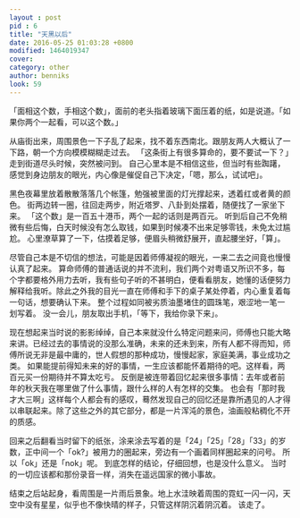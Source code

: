 ```yaml
---
layout : post
pid : 6
title: "天黑以后"
date: 2016-05-25 01:03:28 +0800
modified: 1464019347
cover: 
category: other
author: benniks
look: 59
---
```

「面相这个数，手相这个数」，面前的老头指着玻璃下面压着的纸，如是说道。「如果你两个一起看，可以这个数。」

从庙街出来，周围景色一下子乱了起来，找不着东西南北。跟朋友两人大概认了一下路，朝一个方向模模糊糊走过去。
「这条街上有很多算命的，要不要试一下？」走到街道尽头时候，突然被问到。
自己心里本是不相信这些，但当时有些踟躇，感觉到身边朋友的眼光，内心像是催促自己下决定，「嗯，那么，试试吧」。

黑色夜幕里放着散散落落几个帐篷，勉强被里面的灯光撑起来，透着红或者黄的颜色。
街两边转一圈，往回走两步，附近塔罗、八卦到处摆着，随便找了一家坐下来。
「这个数」是一百五十港币，两个一起的话则是两百元。
听到后自己不免稍微有些后悔，白天时候没有怎么取钱，如果到时候凑不出来足够零钱，未免太过尴尬。
心里潦草算了一下，估摸着足够，便眉头稍微舒展开，直起腰坐好，「算」。

尽管自己本是不切信的想法，可能是因着师傅凝视的眼光，一来二去之间竟也慢慢认真了起来。
算命师傅的普通话说的并不流利，我们两个对粤语又所识不多，每个字都要格外用力去听，我有些句子听的不甚明白，便看看朋友，她懂的话便努力解释给我听。除此之外我的目光一直在师傅和手下的桌子某处停着，内心重复着每一句话，想要确认下来。
整个过程如同被劣质油墨堵住的圆珠笔，艰涩地一笔一划写着。
没一会儿，朋友取出手机，「等下，我给你录下来」。

现在想起来当时说的影影绰绰，自己本来就没什么特定问题来问，师傅也只能大略来讲。已经过去的事情说的没那么准确，未来的还未到来，所有人都不得而知，师傅所说无非是最中庸的，世人假想的那种成功，慢慢起家，家庭美满，事业成功之类。
如果能提前得知未来的好的事情，一生应该都能怀着期待的吧。这样看，两百元买一份期待并不算太吃亏。
反倒是被连带着回忆起来很多事情：去年或者前年的秋天我在哪里做了什么事情，跟什么样的人有怎样的交集。
也会有「那时我才大三啊」这样每个人都会有的感叹，蓦然发现自己的回忆还是靠所遇见的人才得以串联起来。除了这些之外的其它部分，都是一片浑沌的景色，油画般粘稠化不开的质感。

回来之后翻看当时留下的纸张，涂来涂去写着的是「24」「25」「28」「33」的岁数，正中间一个「ok?」被用力的圈起来，旁边有一个画着同样圈起来的问号。
所以「ok」还是「nok」呢。
到底怎样的结论，仔细回想，也是没什么意义。
当时的一切应该都和那份录音一样，消失在遥远国家的微小事故。

结束之后站起身，看周围是一片雨后景象。地上水洼映着周围的霓虹一闪一闪，天空中没有星星，似乎也不像快晴的样子，只管这样阴沉着阴沉着。
该走了。
